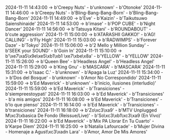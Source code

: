2024-11-11 14:43:00 -> b'Creepy Nuts' - b'unknown' - b'Otonoke'
2024-11-11 14:46:00 -> b'Creepy Nuts' - b'Bling-Bang-Bang-Born' - b'Bling-Bang-Bang-Born'
2024-11-11 14:49:00 -> b'Eve' - b'Kaizin' - b'Taikutsuwo Saienshinaide'
2024-11-11 14:53:00 -> b'imase' - b'POP CUBE' - b'Night Dancer'
2024-11-11 14:56:00 -> b'Tatsuya Kitani' - b'ROUNDABOUT' - b'cute aggression'
2024-11-11 15:00:00 -> b'ATARASHII GAKKO!' - b'AG! CALLING' - b'Fly High'
2024-11-11 15:03:00 -> b'RADWIMPS' - b'Forever Daze' - b'Tokyo'
2024-11-11 15:06:00 -> b'2 Mello y Million Sunday' - b'SEEK your SOUND' - b'Goin In'
2024-11-11 15:10:00 -> b'\xe7\xa5\x9e\xe5\xb1\xb1 \xe7\xbe\x8a' - b'YELLOW' - b'YELLOW'
2024-11-11 15:26:00 -> b'Queen Bee' - b'Headless Angel' - b'Headless Angel'
2024-11-11 15:29:00 -> b'King Gnu' - b'MASCARA' - b'MASCARA'
2024-11-11 15:31:00 -> b'Isaac C.' - b'unknown' - b'Apaga la Luz'
2024-11-11 15:34:00 -> b'Dos del Bosque' - b'unknown' - b'Amor No Correspondido'
2024-11-11 15:59:00 -> b'Ed Maverick' - b'unknown' - b'inicio, ilusiones (interludio)'
2024-11-11 15:59:00 -> b'Ed Maverick' - b'Transiciones' - b'siempreestoypati'
2024-11-11 16:03:00 -> b'Ed Maverick' - b'Transiciones' - b'a mis amigos'
2024-11-11 16:08:00 -> b'Ed Maverick' - b'Transiciones' - b'lo que pienso'
2024-11-11 16:14:00 -> b'Ed Maverick' - b'Transiciones' - b'transiciones'
2024-11-11 16:18:00 -> b'Zo\xc3\xa9' - b'MTV Unplugged M\xc3\xbasica De Fondo (Reissue/Live)' - b'So\xc3\xb1\xc3\xa9 (En Vivo)'
2024-11-11 16:22:00 -> b'Ed Maverick' - b'Mix PA Llorar En Tu Cuarto' - b'Karpe Diem'
2024-11-11 16:25:00 -> b'Natalia Lafourcade' - b'Mujer Divina - Homenaje a Agust\xc3\xadn Lara' - b'Amor, Amor De Mis Amores'
